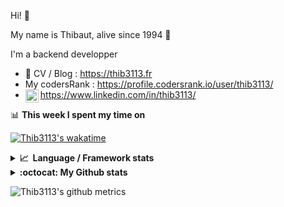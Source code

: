 Hi! 👋

My name is Thibaut, alive since 1994 🍷

I'm a backend developper

-   📝 CV / Blog : https://thib3113.fr
-   My codersRank : https://profile.codersrank.io/user/thib3113/
-   <a href="https://www.linkedin.com/in/thib3113/"><img align="left" alt="Thib3113's Linkedin" width="21px" src="https://raw.githubusercontent.com/peterthehan/peterthehan/master/assets/linkedin.svg" /></a> https://www.linkedin.com/in/thib3113/

📊 **This week I spent my time on**

[![Thib3113's wakatime](https://github-readme-stats.vercel.app/api/wakatime?username=thib3113&layout=default&theme=dracula&langs_count=6&hide_title=true&hide_border=true)](https://wakatime.com/@thib3113)

<details>
  <summary><b>📈&nbsp;&nbsp;Language&nbsp;/&nbsp;Framework stats</b></summary>
  <br/>  
  <a href='https://profile.codersrank.io/user/thib3113/'>
  <img src='http://cr-skills-chart-widget.azurewebsites.net/api/api?username=thib3113&padding=30&skills=php,batchfile,javascript,less,mysql,reactjs,scss,shell,typescript,vue'>
  </a>
</details>

<details>
  <summary><b>:octocat: My Github stats</b></summary>
  <br/>  
  
  <img src="https://github-readme-stats.vercel.app/api?username=thib3113&theme=dracula&show_icons=true&" alt="Thib3113's GitHub stats" />

<!--START_SECTION:activity-->

1. 🗣 Commented on [#640](https://github.com/thib3113/unifi-client/pull/640#issuecomment-1651629267) in [thib3113/unifi-client](https://github.com/thib3113/unifi-client)
2. 🗣 Commented on [#640](https://github.com/thib3113/unifi-client/pull/640#issuecomment-1649636029) in [thib3113/unifi-client](https://github.com/thib3113/unifi-client)
3. 🗣 Commented on [#640](https://github.com/thib3113/unifi-client/pull/640#issuecomment-1649478957) in [thib3113/unifi-client](https://github.com/thib3113/unifi-client)
4. 🗣 Commented on [#195](https://github.com/Art-of-WiFi/UniFi-API-client/pull/195#issuecomment-1646677568) in [Art-of-WiFi/UniFi-API-client](https://github.com/Art-of-WiFi/UniFi-API-client)
5. 🗣 Commented on [#195](https://github.com/Art-of-WiFi/UniFi-API-client/pull/195#issuecomment-1645067278) in [Art-of-WiFi/UniFi-API-client](https://github.com/Art-of-WiFi/UniFi-API-client)
 <!--END_SECTION:activity-->

</details>

![Thib3113's github metrics](https://gist.githubusercontent.com/thib3113/83a96e16f8bca103f1b0e376186c66ec/raw/github-metrics.svg)
